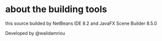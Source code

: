 # about the building tools
this source builded by NetBeans IDE 8.2 and JavaFX Scene Builder 8.5.0 

Developed by @walidamriou
